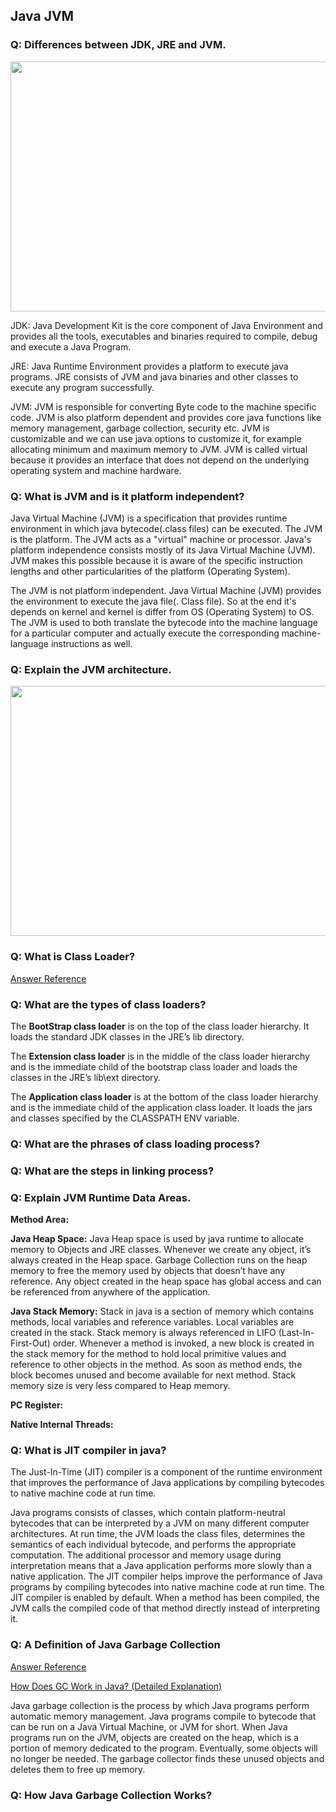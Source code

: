## Java JVM

### Q: Differences between JDK, JRE and JVM.
<img src="https://beginnersbook.com/wp-content/uploads/2013/05/jdk.jpg" height="400" width="600" />

JDK: Java Development Kit is the core component of Java Environment and provides all the tools, executables and binaries required to compile, debug and execute a Java Program.

JRE: Java Runtime Environment provides a platform to execute java programs. JRE consists of JVM and java binaries and other classes to execute any program successfully.

JVM: JVM is responsible for converting Byte code to the machine specific code. JVM is also platform dependent and provides core java functions like memory management, garbage collection, security etc. JVM is customizable and we can use java options to customize it, for example allocating minimum and maximum memory to JVM. JVM is called virtual because it provides an interface that does not depend on the underlying operating system and machine hardware.

### Q: What is JVM and is it platform independent?
Java Virtual Machine (JVM) is a specification that provides runtime environment in which java bytecode(.class files) can be executed. The JVM is the platform. The JVM acts as a "virtual" machine or processor. Java's platform independence consists mostly of its Java Virtual Machine (JVM). JVM makes this possible because it is aware of the specific instruction lengths and other particularities of the platform (Operating System).

The JVM is not platform independent. Java Virtual Machine (JVM) provides the environment to execute the java file(. Class file). So at the end it's depends on kernel and kernel is differ from OS (Operating System) to OS. The JVM is used to both translate the bytecode into the machine language for a particular computer and actually execute the corresponding machine-language instructions as well.


### Q: Explain the JVM architecture.
<img src="https://lh3.googleusercontent.com/mI9DsbikQHpvY6nkdOxfdEyFzCHbiG7oqDwRCW7ty4golJPXp2RClTaxqMlQuDqHdo09IvQynIJlz4fC7P2zC0HwcfXTQLVOmzDT_foGKSe53CID8tn_ZulFjPXtX_k1OGiZ_8hw" height="400" width="600" />

### Q: What is Class Loader?
[Answer Reference](https://www.tutorialspoint.com/java_virtual_machine/java_virtual_machine_class_loader.htm)


### Q: What are the types of class loaders?

The **BootStrap class loader** is on the top of the class loader hierarchy. It loads the standard JDK classes in the JRE’s lib directory.

The **Extension class loader** is in the middle of the class loader hierarchy and is the immediate child of the bootstrap class loader and loads the classes in the JRE’s lib\ext directory.

The **Application class loader** is at the bottom of the class loader hierarchy and is the immediate child of the application class loader. It loads the jars and classes specified by the CLASSPATH ENV variable.

### Q: What are the phrases of class loading process?
### Q: What are the steps in linking process?

### Q: Explain JVM Runtime Data Areas.

**Method Area:**

**Java Heap Space:** Java Heap space is used by java runtime to allocate memory to Objects and JRE classes. Whenever we create any object, it’s always created in the Heap space. Garbage Collection runs on the heap memory to free the memory used by objects that doesn’t have any reference. Any object created in the heap space has global access and can be referenced from anywhere of the application.

**Java Stack Memory:** Stack in java is a section of memory which contains methods, local variables and reference variables. Local variables are created in the stack. Stack memory is always referenced in LIFO (Last-In-First-Out) order. Whenever a method is invoked, a new block is created in the stack memory for the method to hold local primitive values and reference to other objects in the method.
As soon as method ends, the block becomes unused and become available for next method. Stack memory size is very less compared to Heap memory.

**PC Register:**

**Native Internal Threads:**


### Q: What is JIT compiler in java?
The Just-In-Time (JIT) compiler is a component of the runtime environment that improves the performance of Java applications by compiling bytecodes to native machine code at run time.

Java programs consists of classes, which contain platform-neutral bytecodes that can be interpreted by a JVM on many different computer architectures. At run time, the JVM loads the class files, determines the semantics of each individual bytecode, and performs the appropriate computation. The additional processor and memory usage during interpretation means that a Java application performs more slowly than a native application. The JIT compiler helps improve the performance of Java programs by compiling bytecodes into native machine code at run time. The JIT compiler is enabled by default. When a method has been compiled, the JVM calls the compiled code of that method directly instead of interpreting it.


### Q: A Definition of Java Garbage Collection
[Answer Reference](https://stackify.com/what-is-java-garbage-collection/#:~:text=Java%20garbage%20collection%20is%20the,Machine%2C%20or%20JVM%20for%20short.&text=The%20garbage%20collector%20finds%20these,them%20to%20free%20up%20memory.)

[How Does GC Work in Java? (Detailed Explanation)](https://medium.com/@alitech_2017/how-does-garbage-collection-work-in-java-cf4e31343e43)

Java garbage collection is the process by which Java programs perform automatic memory management. Java programs compile to bytecode that can be run on a Java Virtual Machine, or JVM for short. When Java programs run on the JVM, objects are created on the heap, which is a portion of memory dedicated to the program. Eventually, some objects will no longer be needed. The garbage collector finds these unused objects and deletes them to free up memory.


### Q: How Java Garbage Collection Works?


